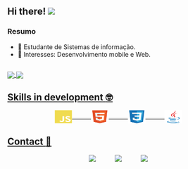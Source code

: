  ## Hi there! <img src="https://raw.githubusercontent.com/iampavangandhi/iampavangandhi/master/gifs/Hi.gif" width="30px">
  
  ### Resumo
  
  - 🌱 Estudante de Sistemas de informação.
  - 🖤 Interesses: Desenvolvimento mobile e Web.

  ## 
  
<div>
      <a href="https://github.com/the-riquelme">
      <img align="center" height="165px" src="https://github-readme-stats.vercel.app/api?username=the-riquelme&show_icons=true&theme=dark&include_all_commits=true&count_private=true"/>
      <img align="center" src="https://github-readme-stats.vercel.app/api/top-langs/?username=the-riquelme&layout=compact&langs_count=7&theme=dark"/>
</div>
  
  ## Skills in development :nerd_face:
  
<div align="center">
      <img align="center" alt="Riq-js" height="30" width="40" src="https://raw.githubusercontent.com/devicons/devicon/master/icons/javascript/javascript-plain.svg">
       &nbsp;&nbsp;&nbsp;&nbsp;&nbsp;&nbsp;&nbsp;&nbsp;&nbsp;
      <img align="center" alt="Riq-HTML" height="30" width="40" src="https://raw.githubusercontent.com/devicons/devicon/master/icons/html5/html5-original.svg">
       &nbsp;&nbsp;&nbsp;&nbsp;&nbsp;&nbsp;&nbsp;&nbsp;&nbsp;
      <img align="center" alt="Riq-CSS" height="30" width="40" src="https://raw.githubusercontent.com/devicons/devicon/master/icons/css3/css3-original.svg">
       &nbsp;&nbsp;&nbsp;&nbsp;&nbsp;&nbsp;&nbsp;&nbsp;&nbsp;
      <img align="center" alt="Riq-CSS" height="30" width="40" src="https://raw.githubusercontent.com/devicons/devicon/master/icons/java/java-original.svg">
 </div>

   ## Contact :iphone:

<div align="center">
     <a href ="mailto:riquelmedamiaosilva@gmail.com"><img src="https://img.shields.io/badge/-Gmail-%23333?style=for-the-badge&logo=gmail&logoColor=white" target="_blank"></a>
     &nbsp;&nbsp;&nbsp;&nbsp;&nbsp;&nbsp;&nbsp;&nbsp;&nbsp;
     <a href="https://www.linkedin.com/in/riquelme-dami%C3%A3o-silva/" target="_blank"><img src="https://img.shields.io/badge/-LinkedIn-%230077B5?style=for-the-badge&logo=linkedin&logoColor=white" target="_blank"></a>
     &nbsp;&nbsp;&nbsp;&nbsp;&nbsp;&nbsp;&nbsp;&nbsp;&nbsp;
     <a href="https://github.com/the-riquelme">
         <img  src="https://img.shields.io/badge/github-%23100000.svg?&style=for-the-badge&logo=github&logoColor=white&link=mailto:https://github.com/teteusAraujo">
    </a>
</div>

